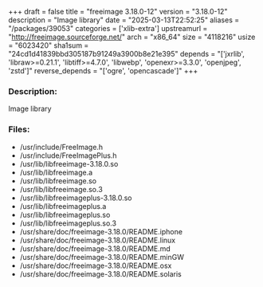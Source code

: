 +++
draft = false
title = "freeimage 3.18.0-12"
version = "3.18.0-12"
description = "Image library"
date = "2025-03-13T22:52:25"
aliases = "/packages/39053"
categories = ['xlib-extra']
upstreamurl = "http://freeimage.sourceforge.net/"
arch = "x86_64"
size = "4118216"
usize = "6023420"
sha1sum = "24cd1d41839bbd305187b91249a3900b8e21e395"
depends = "['jxrlib', 'libraw>=0.21.1', 'libtiff>=4.7.0', 'libwebp', 'openexr>=3.3.0', 'openjpeg', 'zstd']"
reverse_depends = "['ogre', 'opencascade']"
+++
### Description: 
Image library

### Files: 
* /usr/include/FreeImage.h
* /usr/include/FreeImagePlus.h
* /usr/lib/libfreeimage-3.18.0.so
* /usr/lib/libfreeimage.a
* /usr/lib/libfreeimage.so
* /usr/lib/libfreeimage.so.3
* /usr/lib/libfreeimageplus-3.18.0.so
* /usr/lib/libfreeimageplus.a
* /usr/lib/libfreeimageplus.so
* /usr/lib/libfreeimageplus.so.3
* /usr/share/doc/freeimage-3.18.0/README.iphone
* /usr/share/doc/freeimage-3.18.0/README.linux
* /usr/share/doc/freeimage-3.18.0/README.md
* /usr/share/doc/freeimage-3.18.0/README.minGW
* /usr/share/doc/freeimage-3.18.0/README.osx
* /usr/share/doc/freeimage-3.18.0/README.solaris
